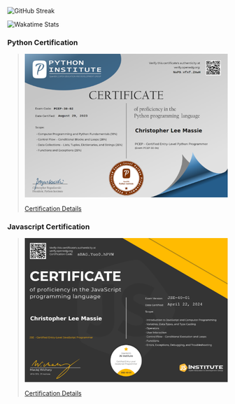 ![GitHub Streak](https://github-readme-streak-stats.herokuapp.com/?user=Christopher-L-Massie&theme=dark)

![Wakatime Stats](https://github-readme-stats.vercel.app/api/wakatime?username=@ChristopherLMassie&theme=dark)

### Python Certification

> ![Python Certification](certs/christopher_massie_pcep_cert_mini.png)
>
> [Certification Details](https://github.com/Christopher-L-Massie/python-certifications)

### Javascript Certification

> ![Javascript Certification](certs/christopher_massie_jse_cert_mini.png)
>
> [Certification Details](https://github.com/Christopher-L-Massie/javascript-certifications)

<!--
**Christopher-L-Massie/Christopher-L-Massie** is a ✨ _special_ ✨ repository because its `README.md` (this file) appears on your GitHub profile.

Here are some ideas to get you started:

- 🔭 I’m currently working on ...
- 🌱 I’m currently learning ...
- 👯 I’m looking to collaborate on ...
- 🤔 I’m looking for help with ...
- 💬 Ask me about ...
- 📫 How to reach me: ...
- 😄 Pronouns: ...
- ⚡ Fun fact: ...
-->
